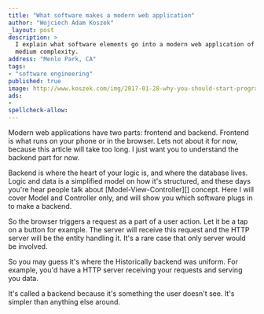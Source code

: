 ```yaml
---
title: "What software makes a modern web application"
author: "Wojciech Adam Koszek"
_layout: post
description: >
  I explain what software elements go into a modern web application of
  medium complexity.
address: "Menlo Park, CA"
tags:
- "software engineering"
published: true
image: http://www.koszek.com/img/2017-01-28-why-you-should-start-programming-on-unix/unix_75p.jpg
ads:
-
spellcheck-allow:
---
```


Modern web applications have two parts: frontend and backend. Frontend is
what runs on your phone or in the browser. Lets not about it for now,
because this article will take too long. I just want you to understand the backend part for now.

Backend is where the
heart of your logic is, and where the database lives. Logic and data is a
simplified model on how it's structured, and these days you're hear people
talk about [Model-View-Controller][] concept. Here I will cover Model and
Controller only, and will show you which software plugs in to make a
backend.

So the browser triggers a request as a part of a user action. Let it be a
tap on a button for example. The server will receive this request and the
HTTP server will be the entity handling it. It's a rare case that only
server would be involved.

So you may guess it's
where the Historically backend
was uniform. For example, you'd have a HTTP server receiving your requests
and serving you data.

It's called a backend because it's something the user doesn't see.
It's simpler than anything else around.

